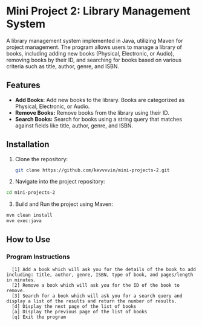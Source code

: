 # Mini Project 2: Library Management System

A library management system implemented in Java, utilizing Maven for project management. 
The program allows users to manage a library of books, including adding new books (Physical, Electronic, or Audio), 
removing books by their ID, and searching for books based on various criteria such as title, author, genre, and ISBN.

## Features

- **Add Books:** Add new books to the library. Books are categorized as Physical, Electronic, or Audio.
- **Remove Books:** Remove books from the library using their ID.
- **Search Books:** Search for books using a string query that matches against fields like title, author, genre, and ISBN.

## Installation

1. Clone the repository:
   ```sh
   git clone https://github.com/kevvvvin/mini-projects-2.git
   ```
2. Navigate into the project repository:
  ```sh
  cd mini-projects-2
  ```
3. Build and Run the project using Maven:
  ```sh
  mvn clean install
  mvn exec:java
  ```
## How to Use
### Program Instructions 
```
  [1] Add a book which will ask you for the details of the book to add including: title, author, genre, ISBN, type of book, and pages/length in minutes.  
  [2] Remove a book which will ask you for the ID of the book to remove.  
  [3] Search for a book which will ask you for a search query and display a list of the results and return the number of results.  
  [d] Display the next page of the list of books  
  [a] Display the previous page of the list of books  
  [q] Exit the program
```
   
